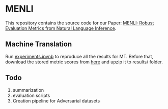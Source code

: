 # MENLI

This repository contains the source code for our Paper: [MENLI: Robust Evaluation Metrics from Natural Language Inference](https://arxiv.org/abs/2208.07316).

## Machine Translation
Run [experiments.ipynb](https://github.com/cyr19/MENLI/blob/main/experiments/experiments.ipynb) to reproduce all the results for MT. Before that, download the stored metric scores from [here](https://drive.google.com/file/d/11ucw-Rgyj5G8TJ1KxNowAfnQjCnyKtv2/view?usp=sharing) and upzip it to results/ folder.

## Todo 
1. summarization
2. evaluation scripts
3. Creation pipeline for Adversarial datasets 



